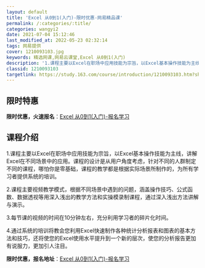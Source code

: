 ```yaml
---
layout: default
title: 'Excel 从0到1(入门)-限时优惠-网易精品课'
permalink: /:categories/:title/
categories: wangyi2
date: 2021-07-04 15:12:46
last_modified_at: 2022-05-23 02:32:14
tags: 网易提供
cover: 1210093103.jpg
keywords: 精选网课,网易云课堂,Excel 从0到1(入门)
description: '1.课程主要以Excel在职场中应用技能为宗旨，以Excel基本操作技能为主线，讲解Excel在不同场景中的应用。课程的'
classid: 1210093103
targetlink: https://study.163.com/course/introduction/1210093103.htm?share=1&shareId=1025206652&utm_campaign=share&utm_medium=iphoneShare&utm_source=&utm_u=1025206652
---
```


## 限时特惠

**限时优惠，火速报名**：[Excel 从0到1(入门)-报名学习](https://study.163.com/course/introduction/1210093103.htm?share=1&shareId=1025206652&utm_campaign=share&utm_medium=iphoneShare&utm_source=&utm_u=1025206652)

## 课程介绍

1.课程主要以Excel在职场中应用技能为宗旨，以Excel基本操作技能为主线，讲解Excel在不同场景中的应用。课程的设计是从用户角度考虑，针对不同的人群制定不同的课程，哪怕你是零基础，课程的教学都是根据实际场景所制作的，为所有学习者提供系统的培训。



2.课程主要视频教学模式，根据不同场景中遇到的问题，涵盖操作技巧、公式函数、数据透视等用深入浅出的教学方法和实操模录制课程，通过深入浅出方法讲解与演示。



3.每节课的视频的时间在10分钟左右，充分利用学习者的碎片化时间。



4.通过系统的培训将教会您利用Excel快速制作各种统计分析报表和图表的基本方法和技巧，还将使您的Excel使用水平提升到一个新的层次，使您的分析报告更加有说服力，更加引人注目。

**限时优惠，报名地址**：[Excel 从0到1(入门)-报名学习](https://study.163.com/course/introduction/1210093103.htm?share=1&shareId=1025206652&utm_campaign=share&utm_medium=iphoneShare&utm_source=&utm_u=1025206652)

